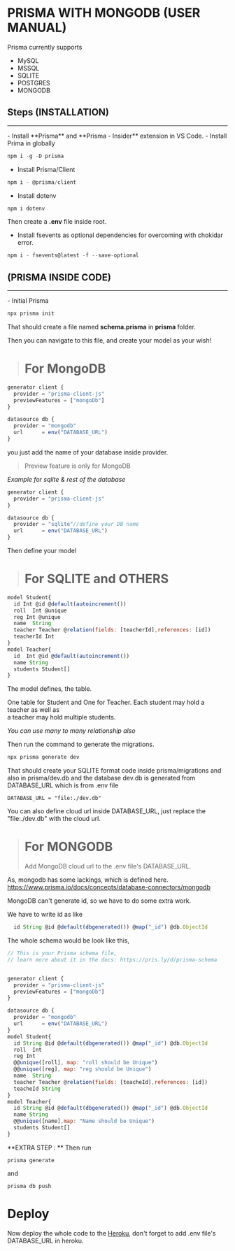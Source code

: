 # PRISMA WITH MONGODB (USER MANUAL)

Prisma currently supports

- MySQL
- MSSQL
- SQLITE
- POSTGRES
- MONGODB

## Steps (INSTALLATION)

<hr>
- Install **Prisma** and **Prisma - Insider** extension in VS Code.
- Install Prima in globally

```js
npm i -g -D prisma
```

- Install Prisma/Client

```js
npm i - @prisma/client
```

- Install dotenv

```js
npm i dotenv
```

Then create a **.env** file inside root.

- Install fsevents as optional dependencies for overcoming with chokidar error.

```js
npm i - fsevents@latest -f --save-optional
```

## (PRISMA INSIDE CODE)

<hr>
- Initial Prisma

```js
npx prisma init
```

That should create a file named **schema.prisma** in **prisma** folder.

Then you can navigate to this file, and create your model as your wish!

> # For MongoDB

```js
generator client {
  provider = "prisma-client-js"
  previewFeatures = ["mongoDb"]
}

datasource db {
  provider = "mongodb"
  url      = env("DATABASE_URL")
}
```

you just add the name of your database inside provider.

> Preview feature is only for MongoDB

_Example for sqlite & rest of the database_

```js
generator client {
  provider = "prisma-client-js"
}

datasource db {
  provider = "sqlite"//define your DB name
  url      = env("DATABASE_URL")
}
```

Then define your model

> # For SQLITE and OTHERS

```js
model Student{
  id Int @id @default(autoincrement())
  roll  Int @unique
  reg Int @unique
  name  String
  teacher Teacher @relation(fields: [teacherId],references: [id])
  teacherId Int
}
model Teacher{
  id  Int @id @default(autoincrement())
  name String
  students Student[]
}
```

The model defines, the table.

One table for Student and One for Teacher.
Each student may hold a teacher as well as  
a teacher may hold multiple students.

_You can use many to many relationship also_

Then run the command to generate the migrations.

```js
npx prisma generate dev
```

That should create your SQLITE format code inside prisma/migrations and also in prisma/dev.db and the database dev.db is generated from DATABASE_URL which is from .env file

```
DATABASE_URL = "file:./dev.db"
```

You can also define cloud url inside DATABASE_URL, just replace the "file:./dev.db" with the cloud url.

> # For MONGODB
>
> Add MongoDB cloud url to the .env file's DATABASE_URL.

As, mongodb has some lackings, which is defined here.
https://www.prisma.io/docs/concepts/database-connectors/mongodb

MongoDB can't generate id, so we have to do some extra work.

We have to write id as like

```js
  id String @id @default(dbgenerated()) @map("_id") @db.ObjectId
```

The whole schema would be look like this,

```js
// This is your Prisma schema file,
// learn more about it in the docs: https://pris.ly/d/prisma-schema


generator client {
  provider = "prisma-client-js"
  previewFeatures = ["mongoDb"]
}

datasource db {
  provider = "mongodb"
  url      = env("DATABASE_URL")
}
model Student{
  id String @id @default(dbgenerated()) @map("_id") @db.ObjectId
  roll  Int
  reg Int
  @@unique([roll], map: "roll should be Unique")
  @@unique([reg], map: "reg should be Unique")
  name  String
  teacher Teacher @relation(fields: [teacheId],references: [id])
  teacheId String
}
model Teacher{
  id String @id @default(dbgenerated()) @map("_id") @db.ObjectId
  name String
  @@unique([name],map: "Name should be Unique")
  students Student[]
}

```

**EXTRA STEP : **
Then run

```
prisma generate
```

and

```
prisma db push
```

# Deploy

Now deploy the whole code to the [Heroku](https://www.heroku.com/), don't forget to add .env file's DATABASE_URL in heroku.

